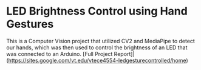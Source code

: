 # LED Brightness Control using Hand Gestures
This is a Computer Vision project that utilized CV2 and MediaPipe to detect our hands, which was then used to control the brightness of an LED that was connected to an Arduino. 
[Full Project Report]|(https://sites.google.com/vt.edu/vtece4554-ledgesturecontrolled/home)
